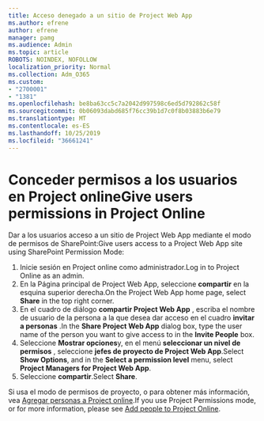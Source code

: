 ```yaml
---
title: Acceso denegado a un sitio de Project Web App
ms.author: efrene
author: efrene
manager: pamg
ms.audience: Admin
ms.topic: article
ROBOTS: NOINDEX, NOFOLLOW
localization_priority: Normal
ms.collection: Adm_O365
ms.custom:
- "2700001"
- "1381"
ms.openlocfilehash: be8ba63cc5c7a2042d997598c6ed5d792862c58f
ms.sourcegitcommit: 0b06093dabd685f76cc39b1d7c0f8b03883b6e79
ms.translationtype: MT
ms.contentlocale: es-ES
ms.lasthandoff: 10/25/2019
ms.locfileid: "36661241"
---
```

# <a name="give-users-permissions-in-project-online"></a><span data-ttu-id="5a4dc-102">Conceder permisos a los usuarios en Project online</span><span class="sxs-lookup"><span data-stu-id="5a4dc-102">Give users permissions in Project Online</span></span>

<span data-ttu-id="5a4dc-103">Dar a los usuarios acceso a un sitio de Project Web App mediante el modo de permisos de SharePoint:</span><span class="sxs-lookup"><span data-stu-id="5a4dc-103">Give users access to a Project Web App site using SharePoint Permission Mode:</span></span>

1. <span data-ttu-id="5a4dc-104">Inicie sesión en Project online como administrador.</span><span class="sxs-lookup"><span data-stu-id="5a4dc-104">Log in to Project Online as an admin.</span></span>
2. <span data-ttu-id="5a4dc-105">En la Página principal de Project Web App, seleccione **compartir** en la esquina superior derecha.</span><span class="sxs-lookup"><span data-stu-id="5a4dc-105">On the Project Web App home page, select **Share** in the top right corner.</span></span>
3. <span data-ttu-id="5a4dc-106">En el cuadro de diálogo **compartir Project Web App** , escriba el nombre de usuario de la persona a la que desea dar acceso en el cuadro **invitar a personas** .</span><span class="sxs-lookup"><span data-stu-id="5a4dc-106">In the **Share Project Web App** dialog box, type the user name of the person you want to give access to in the **Invite People** box.</span></span>
4. <span data-ttu-id="5a4dc-107">Seleccione **Mostrar opciones**y, en el menú **seleccionar un nivel de permisos** , seleccione **jefes de proyecto de Project Web App**.</span><span class="sxs-lookup"><span data-stu-id="5a4dc-107">Select **Show Options**, and in the **Select a permission level** menu, select **Project Managers for Project Web App**.</span></span>
5. <span data-ttu-id="5a4dc-108">Seleccione **compartir**.</span><span class="sxs-lookup"><span data-stu-id="5a4dc-108">Select **Share**.</span></span>

<span data-ttu-id="5a4dc-109">Si usa el modo de permisos de proyecto, o para obtener más información, vea [Agregar personas a Project online](https://docs.microsoft.com/projectonline/step-2-add-people-to-project-online).</span><span class="sxs-lookup"><span data-stu-id="5a4dc-109">If you use Project Permissions mode, or for more information, please see [Add people to Project Online](https://docs.microsoft.com/projectonline/step-2-add-people-to-project-online).</span></span>
